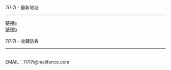 7i7i7i - 最新地址
<hr />
<a href="https://7i7i7ip0.online/">链接a</a>
<br />
<a href="https://7i7i7ip0.online/">链接b</a>
<br />
<br />
7i7i7i - 收藏防丢
<hr />
<br />
EMAIL：7i7i7i@mailfence.com
